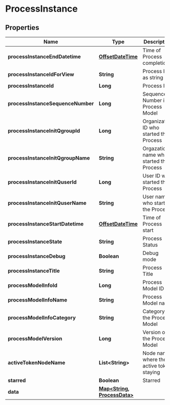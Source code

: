 
# ProcessInstance

## Properties
Name | Type | Description | Notes
------------ | ------------- | ------------- | -------------
**processInstanceEndDatetime** | [**OffsetDateTime**](OffsetDateTime.md) | Time of Process completion |  [optional]
**processInstanceIdForView** | **String** | Process ID as string |  [optional]
**processInstanceId** | **Long** | Process ID |  [optional]
**processInstanceSequenceNumber** | **Long** | Sequence Number in Process Model |  [optional]
**processInstanceInitQgroupId** | **Long** | Organization ID who started the Process |  [optional]
**processInstanceInitQgroupName** | **String** | Orgazation name who started the Process |  [optional]
**processInstanceInitQuserId** | **Long** | User ID who started the Process |  [optional]
**processInstanceInitQuserName** | **String** | User name who started the Process |  [optional]
**processInstanceStartDatetime** | [**OffsetDateTime**](OffsetDateTime.md) | Time of Process start |  [optional]
**processInstanceState** | **String** | Process Status |  [optional]
**processInstanceDebug** | **Boolean** | Debug mode |  [optional]
**processInstanceTitle** | **String** | Process Title |  [optional]
**processModelInfoId** | **Long** | Process Model ID |  [optional]
**processModelInfoName** | **String** | Process Model name |  [optional]
**processModelInfoCategory** | **String** | Category of the Process Model |  [optional]
**processModelVersion** | **Long** | Version of the Process Model |  [optional]
**activeTokenNodeName** | **List&lt;String&gt;** | Node name where the active token staying |  [optional]
**starred** | **Boolean** | Starred |  [optional]
**data** | [**Map&lt;String, ProcessData&gt;**](ProcessData.md) |  |  [optional]



